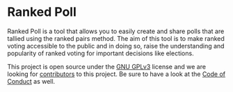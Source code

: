 # Ranked Poll

Ranked Poll is a tool that allows you to easily create and share polls that are tallied using the ranked pairs method. The aim of this tool is to make ranked voting accessible to the public and in doing so, raise the understanding and popularity of ranked voting for important decisions like elections.

This project is open source under the [GNU GPLv3](LICENSE.md) license and we are looking for [contributors](CONTRIBUTING.md) to this project. Be sure to have a look at the [Code of Conduct](CODE_OF_CONDUCT.md) as well.